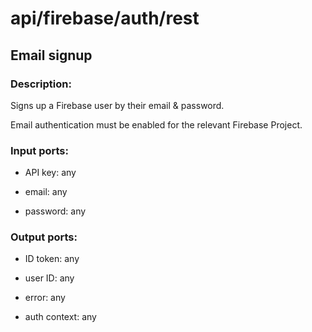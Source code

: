 # api/firebase/auth/rest

## Email signup

### Description:
Signs up a Firebase user by their email & password.

Email authentication must be enabled for the relevant Firebase Project.

### Input ports: 
* API key: any

* email: any

* password: any

### Output ports: 
* ID token: any

* user ID: any

* error: any

* auth context: any

